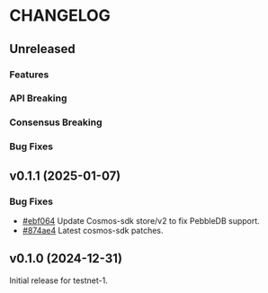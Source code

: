 <!-- markdownlint-disable MD013 -->
<!-- markdownlint-disable MD024 -->

<!--
Changelogs are for humans, not machines.
There should be an entry for every single version.
The same types of changes should be grouped.
The latest version comes first.
The release date of each version is displayed.

Usage:

Change log entries are to be added to the Unreleased section and in one of the following subsections: Features, Breaking Changes, Bug Fixes. Example entry:

- [#<PR-number>](https://github.com/gonative-cc/relayer/pull/<PR-number>) <description>
-->

# CHANGELOG

## Unreleased

### Features

### API Breaking

### Consensus Breaking

### Bug Fixes

## v0.1.1 (2025-01-07)

### Bug Fixes

- [#ebf064](https://github.com/gonative-cc/gonative/commit/ebf064b2cd8c53156bf529dc6a088f431537f6e4) Update Cosmos-sdk store/v2 to fix PebbleDB support.
- [#874ae4](https://github.com/gonative-cc/gonative/commit/874ae4aa19b40f46eeb1b9b446cc7a01a6269dc6) Latest cosmos-sdk patches.

## v0.1.0 (2024-12-31)

Initial release for testnet-1.
